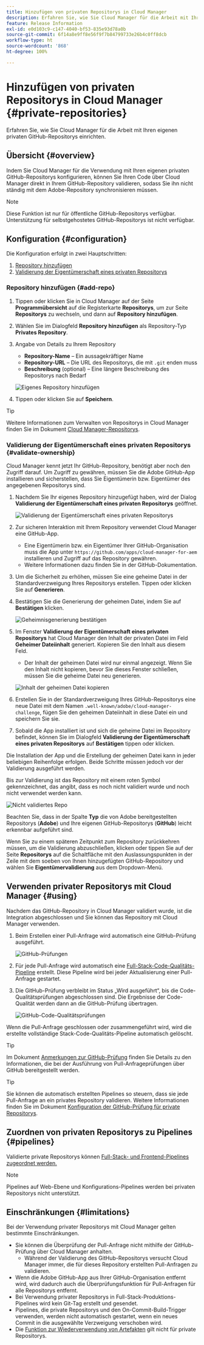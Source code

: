 ```yaml
---
title: Hinzufügen von privaten Repositorys in Cloud Manager
description: Erfahren Sie, wie Sie Cloud Manager für die Arbeit mit Ihren eigenen privaten GitHub-Repositorys einrichten.
feature: Release Information
exl-id: e0d103c9-c147-4040-bf53-835e93d78a0b
source-git-commit: 6f14a8e9ff8e56f9f7b84799733e26b4c0ff8dcb
workflow-type: ht
source-wordcount: '868'
ht-degree: 100%

---
```



# Hinzufügen von privaten Repositorys in Cloud Manager {#private-repositories}

Erfahren Sie, wie Sie Cloud Manager für die Arbeit mit Ihren eigenen privaten GitHub-Repositorys einrichten.

## Übersicht {#overview}

Indem Sie Cloud Manager für die Verwendung mit Ihren eigenen privaten GitHub-Repositorys konfigurieren, können Sie Ihren Code über Cloud Manager direkt in Ihrem GitHub-Repository validieren, sodass Sie ihn nicht ständig mit dem Adobe-Repository synchronisieren müssen.

>[!NOTE]
>
>Diese Funktion ist nur für öffentliche GitHub-Repositorys verfügbar. Unterstützung für selbstgehostetes GitHub-Repositorys ist nicht verfügbar.

## Konfiguration {#configuration}

Die Konfiguration erfolgt in zwei Hauptschritten:

1. [Repository hinzufügen](#add-repo)
1. [Validierung der Eigentümerschaft eines privaten Repositorys](#validate-ownership)

### Repository hinzufügen {#add-repo}

1. Tippen oder klicken Sie in Cloud Manager auf der Seite **Programmübersicht** auf die Registerkarte **Repositorys**, um zur Seite **Repositorys** zu wechseln, und dann auf **Repository hinzufügen**.

1. Wählen Sie im Dialogfeld **Repository hinzufügen** als Repository-Typ **Privates Repository**.

1. Angabe von Details zu Ihrem Repository

   * **Repository-Name** – Ein aussagekräftiger Name
   * **Repository-URL** – Die URL des Repositorys, die mit `.git` enden muss
   * **Beschreibung** (optional) – Eine längere Beschreibung des Repositorys nach Bedarf

   ![Eigenes Repository hinzufügen](/help/assets/repositories/add-own-github.png)

1. Tippen oder klicken Sie auf **Speichern**.

>[!TIP]
>
>Weitere Informationen zum Verwalten von Repositorys in Cloud Manager finden Sie im Dokument [Cloud Manager-Repositorys](/help/managing-code/managing-repositories.md).

### Validierung der Eigentümerschaft eines privaten Repositorys {#validate-ownership}

Cloud Manager kennt jetzt Ihr GitHub-Repository, benötigt aber noch den Zugriff darauf. Um Zugriff zu gewähren, müssen Sie die Adobe GitHub-App installieren und sicherstellen, dass Sie Eigentümerin bzw. Eigentümer des angegebenen Repositorys sind.

1. Nachdem Sie Ihr eigenes Repository hinzugefügt haben, wird der Dialog **Validierung der Eigentümerschaft eines privaten Repositorys** geöffnet.

   ![Validierung der Eigentümerschaft eines privaten Repositorys](/help/assets/repositories/private-repo-validate.png)

1. Zur sicheren Interaktion mit Ihrem Repository verwendet Cloud Manager eine GitHub-App.
   * Eine Eigentümerin bzw. ein Eigentümer Ihrer GitHub-Organisation muss die App unter `https://github.com/apps/cloud-manager-for-aem` installieren und Zugriff auf das Repository gewähren.
   * Weitere Informationen dazu finden Sie in der GitHub-Dokumentation.

1. Um die Sicherheit zu erhöhen, müssen Sie eine geheime Datei in der Standardverzweigung Ihres Repositorys erstellen. Tippen oder klicken Sie auf **Generieren**.

1. Bestätigen Sie die Generierung der geheimen Datei, indem Sie auf **Bestätigen** klicken.

   ![Geheimnisgenerierung bestätigen](/help/assets/repositories/confirm-generation.png)

1. Im Fenster **Validierung der Eigentümerschaft eines privaten Repositorys** hat Cloud Manager den Inhalt der privaten Datei im Feld **Geheimer Dateiinhalt** generiert. Kopieren Sie den Inhalt aus diesem Feld.

   * Der Inhalt der geheimen Datei wird nur einmal angezeigt. Wenn Sie den Inhalt nicht kopieren, bevor Sie dieses Fenster schließen, müssen Sie die geheime Datei neu generieren.

   ![Inhalt der geheimen Datei kopieren](/help/assets/repositories/new-secret.png)

1. Erstellen Sie in der Standardverzweigung Ihres GitHub-Repositorys eine neue Datei mit dem Namen `.well-known/adobe/cloud-manager-challenge`, fügen Sie den geheimen Dateiinhalt in diese Datei ein und speichern Sie sie.

1. Sobald die App installiert ist und sich die geheime Datei im Repository befindet, können Sie im Dialogfeld **Validierung der Eigentümerschaft eines privaten Repositorys** auf **Bestätigen** tippen oder klicken.

Die Installation der App und die Erstellung der geheimen Datei kann in jeder beliebigen Reihenfolge erfolgen. Beide Schritte müssen jedoch vor der Validierung ausgeführt werden.

Bis zur Validierung ist das Repository mit einem roten Symbol gekennzeichnet, das angibt, dass es noch nicht validiert wurde und noch nicht verwendet werden kann.

![Nicht validiertes Repo](/help/assets/repositories/unvalidated-repo.png)

Beachten Sie, dass in der Spalte **Typ** die von Adobe bereitgestellten Repositorys (**Adobe**) und Ihre eigenen GitHub-Repositorys (**GitHub**) leicht erkennbar aufgeführt sind.

Wenn Sie zu einem späteren Zeitpunkt zum Repository zurückkehren müssen, um die Validierung abzuschließen, klicken oder tippen Sie auf der Seite **Repositorys** auf die Schaltfläche mit den Auslassungspunkten in der Zeile mit dem soeben von Ihnen hinzugefügten GitHub-Repository und wählen Sie **Eigentümervalidierung** aus dem Dropdown-Menü.

## Verwenden privater Repositorys mit Cloud Manager {#using}

Nachdem das GitHub-Repository in Cloud Manager validiert wurde, ist die Integration abgeschlossen und Sie können das Repository mit Cloud Manager verwenden.

1. Beim Erstellen einer Pull-Anfrage wird automatisch eine GitHub-Prüfung ausgeführt.

   ![GitHub-Prüfungen](/help/assets/repositories/github-checks.png)

1. Für jede Pull-Anfrage wird automatisch eine [Full-Stack-Code-Qualitäts-Pipeline](/help/using/managing-pipelines.md) erstellt. Diese Pipeline wird bei jeder Aktualisierung einer Pull-Anfrage gestartet.

1. Die GitHub-Prüfung verbleibt im Status „Wird ausgeführt“, bis die Code-Qualitätsprüfungen abgeschlossen sind. Die Ergebnisse der Code-Qualität werden dann an die GitHub-Prüfung übertragen.

   ![GitHub-Code-Qualitätsprüfungen](/help/assets/repositories/github-code-quality.png)

Wenn die Pull-Anfrage geschlossen oder zusammengeführt wird, wird die erstellte vollständige Stack-Code-Qualitäts-Pipeline automatisch gelöscht.

>[!TIP]
>
>Im Dokument [Anmerkungen zur GitHub-Prüfung](github-annotations.md) finden Sie Details zu den Informationen, die bei der Ausführung von Pull-Anfrageprüfungen über GitHub bereitgestellt werden.

>[!TIP]
>
>Sie können die automatisch erstellten Pipelines so steuern, dass sie jede Pull-Anfrage an ein privates Repository validieren. Weitere Informationen finden Sie im Dokument [Konfiguration der GitHub-Prüfung für private Repositorys](github-check-config.md).

## Zuordnen von privaten Repositorys zu Pipelines {#pipelines}

Validierte private Repositorys können [Full-Stack- und Frontend-Pipelines zugeordnet werden.](/help/overview/ci-cd-pipelines.md)

>[!NOTE]
>
>Pipelines auf Web-Ebene und Konfigurations-Pipelines werden bei privaten Repositorys nicht unterstützt.

## Einschränkungen {#limitations}

Bei der Verwendung privater Repositorys mit Cloud Manager gelten bestimmte Einschränkungen.

* Sie können die Überprüfung der Pull-Anfrage nicht mithilfe der GitHub-Prüfung über Cloud Manager anhalten.
   * Während der Validierung des GitHub-Repositorys versucht Cloud Manager immer, die für dieses Repository erstellten Pull-Anfragen zu validieren.
* Wenn die Adobe GitHub-App aus Ihrer GitHub-Organisation entfernt wird, wird dadurch auch die Überprüfungsfunktion für Pull-Anfragen für alle Repositorys entfernt.
* Bei Verwendung privater Repositorys in Full-Stack-Produktions-Pipelines wird kein Git-Tag erstellt und gesendet.
* Pipelines, die private Repositorys und den On-Commit-Build-Trigger verwenden, werden nicht automatisch gestartet, wenn ein neues Commit in die ausgewählte Verzweigung verschoben wird.
* Die [Funktion zur Wiederverwendung von Artefakten](/help/getting-started/project-setup.md#build-artifact-reuse) gilt nicht für private Repositorys.
